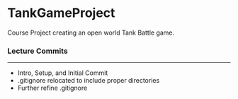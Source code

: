 # TankGameProject
Course Project creating an open world Tank Battle game.

### Lecture Commits
---
* Intro, Setup, and Initial Commit
* .gitignore relocated to include proper directories
* Further refine .gitignore

